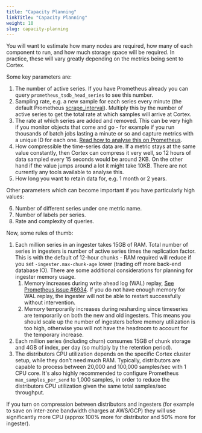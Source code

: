 ```yaml
---
title: "Capacity Planning"
linkTitle: "Capacity Planning"
weight: 10
slug: capacity-planning
---
```


You will want to estimate how many nodes are required, how many of
each component to run, and how much storage space will be required.
In practice, these will vary greatly depending on the metrics being
sent to Cortex.

Some key parameters are:

1.  The number of active series. If you have Prometheus already you
    can query `prometheus_tsdb_head_series` to see this number.
2.  Sampling rate, e.g. a new sample for each series every minute
    (the default Prometheus [scrape_interval](https://prometheus.io/docs/prometheus/latest/configuration/configuration/)).
    Multiply this by the number of active series to get the
    total rate at which samples will arrive at Cortex.
3.  The rate at which series are added and removed. This can be very
    high if you monitor objects that come and go - for example if you run
    thousands of batch jobs lasting a minute or so and capture metrics
    with a unique ID for each one. [Read how to analyse this on
    Prometheus](https://www.robustperception.io/using-tsdb-analyze-to-investigate-churn-and-cardinality).
4.  How compressible the time-series data are. If a metric stays at
    the same value constantly, then Cortex can compress it very well, so
    12 hours of data sampled every 15 seconds would be around 2KB. On
    the other hand if the value jumps around a lot it might take 10KB.
    There are not currently any tools available to analyse this.
5.  How long you want to retain data for, e.g. 1 month or 2 years.

Other parameters which can become important if you have particularly
high values:

6.  Number of different series under one metric name.
7.  Number of labels per series.
8.  Rate and complexity of queries.

Now, some rules of thumb:

1.  Each million series in an ingester takes 15GB of RAM. Total number
    of series in ingesters is number of active series times the
    replication factor. This is with the default of 12-hour chunks - RAM
    required will reduce if you set `-ingester.max-chunk-age` lower
    (trading off more back-end database IO).
    There are some additional considerations for planning for ingester memory usage.
    1. Memory increases during write ahead log (WAL) replay, [See Prometheus issue #6934](https://github.com/prometheus/prometheus/issues/6934#issuecomment-726039115). If you do not have enough memory for WAL replay, the ingester will not be able to restart successfully without intervention.
    2. Memory temporarily increases during resharding since timeseries are temporarily on both the new and old ingesters. This means you should scale up the number of ingesters before memory utilization is too high, otherwise you will not have the headroom to account for the temporary increase.
2.  Each million series (including churn) consumes 15GB of chunk
    storage and 4GB of index, per day (so multiply by the retention
    period).
3.  The distributors CPU utilization depends on the specific Cortex cluster
    setup, while they don't need much RAM. Typically, distributors are capable
    to process between 20,000 and 100,000 samples/sec with 1 CPU core. It's also
    highly recommended to configure Prometheus `max_samples_per_send` to 1,000
    samples, in order to reduce the distributors CPU utilization given the same
    total samples/sec throughput.

If you turn on compression between distributors and ingesters (for
example to save on inter-zone bandwidth charges at AWS/GCP) they will use
significantly more CPU (approx 100% more for distributor and 50% more
for ingester).
